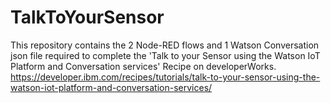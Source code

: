 # TalkToYourSensor
This repository contains the 2 Node-RED flows and 1 Watson Conversation json file required to complete the 'Talk to your Sensor using the Watson IoT Platform and Conversation services' Recipe on developerWorks.
https://developer.ibm.com/recipes/tutorials/talk-to-your-sensor-using-the-watson-iot-platform-and-conversation-services/
